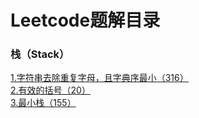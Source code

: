 # Leetcode题解目录


### 栈（Stack）
[1.字符串去除重复字母，且字典序最小（316）](https://github.com/pinganNJ/Leetcode/blob/master/src/main/note/%E6%A0%88_Stack/316.%E5%8E%BB%E9%99%A4%E9%87%8D%E5%A4%8D%E5%AD%97%E6%AF%8D%2C%E4%B8%94%E5%AD%97%E5%85%B8%E5%BA%8F%E6%9C%80%E5%B0%8F.md)  
[2.有效的括号（20）](https://github.com/pinganNJ/Leetcode/blob/master/src/main/note/%E6%A0%88_Stack/20.%E6%9C%89%E6%95%88%E7%9A%84%E6%8B%AC%E5%8F%B7.md)  
[3.最小栈（155）](https://github.com/pinganNJ/Leetcode/blob/master/src/main/note/%E6%A0%88_Stack/155.%E6%9C%80%E5%B0%8F%E6%A0%88%EF%BC%88Min%20Stack%EF%BC%89.md)


